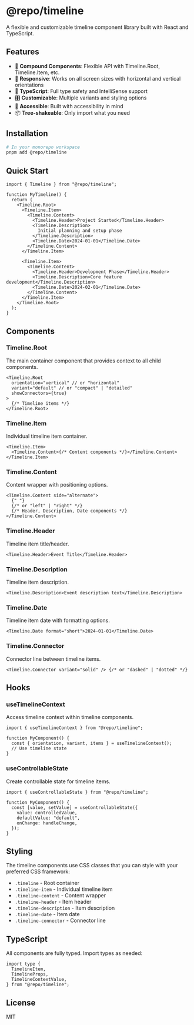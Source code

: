# @repo/timeline

A flexible and customizable timeline component library built with React and TypeScript.

## Features

- 🎨 **Compound Components**: Flexible API with Timeline.Root, Timeline.Item, etc.
- 📱 **Responsive**: Works on all screen sizes with horizontal and vertical orientations
- 🎯 **TypeScript**: Full type safety and IntelliSense support
- 🎛️ **Customizable**: Multiple variants and styling options
- 🔧 **Accessible**: Built with accessibility in mind
- 📦 **Tree-shakeable**: Only import what you need

## Installation

```bash
# In your monorepo workspace
pnpm add @repo/timeline
```

## Quick Start

```tsx
import { Timeline } from "@repo/timeline";

function MyTimeline() {
  return (
    <Timeline.Root>
      <Timeline.Item>
        <Timeline.Content>
          <Timeline.Header>Project Started</Timeline.Header>
          <Timeline.Description>
            Initial planning and setup phase
          </Timeline.Description>
          <Timeline.Date>2024-01-01</Timeline.Date>
        </Timeline.Content>
      </Timeline.Item>

      <Timeline.Item>
        <Timeline.Content>
          <Timeline.Header>Development Phase</Timeline.Header>
          <Timeline.Description>Core feature development</Timeline.Description>
          <Timeline.Date>2024-02-01</Timeline.Date>
        </Timeline.Content>
      </Timeline.Item>
    </Timeline.Root>
  );
}
```

## Components

### Timeline.Root

The main container component that provides context to all child components.

```tsx
<Timeline.Root
  orientation="vertical" // or "horizontal"
  variant="default" // or "compact" | "detailed"
  showConnectors={true}
>
  {/* Timeline items */}
</Timeline.Root>
```

### Timeline.Item

Individual timeline item container.

```tsx
<Timeline.Item>
  <Timeline.Content>{/* Content components */}</Timeline.Content>
</Timeline.Item>
```

### Timeline.Content

Content wrapper with positioning options.

```tsx
<Timeline.Content side="alternate">
  {" "}
  {/* or "left" | "right" */}
  {/* Header, Description, Date components */}
</Timeline.Content>
```

### Timeline.Header

Timeline item title/header.

```tsx
<Timeline.Header>Event Title</Timeline.Header>
```

### Timeline.Description

Timeline item description.

```tsx
<Timeline.Description>Event description text</Timeline.Description>
```

### Timeline.Date

Timeline item date with formatting options.

```tsx
<Timeline.Date format="short">2024-01-01</Timeline.Date>
```

### Timeline.Connector

Connector line between timeline items.

```tsx
<Timeline.Connector variant="solid" /> {/* or "dashed" | "dotted" */}
```

## Hooks

### useTimelineContext

Access timeline context within timeline components.

```tsx
import { useTimelineContext } from "@repo/timeline";

function MyComponent() {
  const { orientation, variant, items } = useTimelineContext();
  // Use timeline state
}
```

### useControllableState

Create controllable state for timeline items.

```tsx
import { useControllableState } from "@repo/timeline";

function MyComponent() {
  const [value, setValue] = useControllableState({
    value: controlledValue,
    defaultValue: "default",
    onChange: handleChange,
  });
}
```

## Styling

The timeline components use CSS classes that you can style with your preferred CSS framework:

- `.timeline` - Root container
- `.timeline-item` - Individual timeline item
- `.timeline-content` - Content wrapper
- `.timeline-header` - Item header
- `.timeline-description` - Item description
- `.timeline-date` - Item date
- `.timeline-connector` - Connector line

## TypeScript

All components are fully typed. Import types as needed:

```tsx
import type {
  TimelineItem,
  TimelineProps,
  TimelineContextValue,
} from "@repo/timeline";
```

## License

MIT

